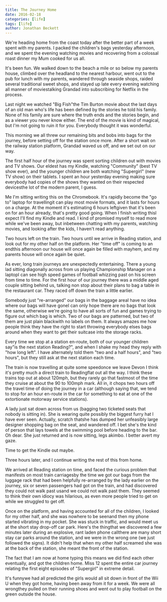 ```yaml
---
title: The Journey Home
date: 2016-02-18
categories: [life]
tags: [life]
author: Jonathan Beckett
---
```


We're heading home from the coast today after the better part of a week spent with my parents. I packed the children's bags yesterday afternoon, and we spent the evening watching movies and recovering from a colossal roast dinner my Mum cooked for us all.

It's been fun. We walked down to the beach a mile or so below my parents house, climbed over the headland to the nearest harbour, went out to the pub for lunch with my parents, wandered through seaside shops, raided several traditional sweet shops, and stayed up late every evening watching all manner of moviestalking Grandad into subscribing for Netflix in the process.

Last night we watched "Big Fish"the Tim Burton movie about the last days of an old man who's life has been defined by the stories he told his family. None of his family are sure where the truth ends and the stories begin, and as a viewer you never know either. The end of the movie is kind of magical, but I'm not going to ruin it for you. Everybody thought it was wonderful.

This morning we all threw our remaining bits and bobs into bags for the journey, before setting off for the station once more. After a short wait on the railway station platform, Grandad waved us off, and we set out on our way.

The first half hour of the journey was spent sorting children out with movies and TV shows. Our eldest has my Kindle, watching "Community" (best TV show ever), and the younger children are both watching "Supergirl" (new TV show) on their tablets. I spent an hour yesterday evening making sure everybody had copies of the shows they wanted on their respected devicesthe lot of the modern parent, I guess.

Me I'm sitting writing this on the Chromebook. It's rapidly become the "go to" laptop for travellingit can play most movie formats, and it lasts for hours on a charge. At the moment it's estimating 6 hours leftgiven that it's been on for an hour already, that's pretty good going. When I finish writing thisI expect I'll find my Kindle and read. I kind of promised myself to read more while we've been away, but inbetween chatting with my parents, watching movies, and looking after the kids, I haven't read anything.

Two hours left on the train. Two hours until we arrive in Reading station, and look out for my other half on the platform. Her "time off" is coming to an endthis afternoon our house will once again be filled with mayhem, and my parents house will once again be quiet.

As ever, long train journeys are unexpectedly entertaining. There a young lad sitting diagonally across from us playing Championship Manager on a laptopI can see high speed games of football whizzing past on his screen from time to time. For the first hour of our journey there was a middle aged couple sitting behind us, talking non stop about their plans to bag a table in the restaurant car. They raced off down the train a little earlier.

Somebody just "re-arranged" our bags in the baggage areaI have no idea where our bags will have goneI can only hope there are no bags that look the same, otherwise we're going to have all sorts of fun and games trying to figure out which bag is which. Two of our bags are patterned, but two of them are just plain blackwith no labels on them. It always amazes me how people think they have the right to start throwing everybody elses bags around when they want to get their suitcase into the storage racks.

Every time we stop at a station en-route, both of our younger children say"is the next station Reading?", and when I shake my head they reply with "how long left". I have alternately told them "two and a half hours", and "two hours", but they still ask at the next station each time.

The train is now travelling at quite some speedonce we leave Devon I think it's pretty much a direct train to Readingflat out all the way. I think these trains top out at about 120mph, but they rarely go that fastmost of the time they cruise at about the 90 to 100mph mark. All in, it chops two hours off the travel time of doing the journey in a car (although saying that, we tend to stop for an hour en-route in the car for something to eat at one of the extortionate motorway service stations).

A lady just sat down across from us (bagging two ticketed seats that nobody is sitting in). She is wearing quite possibly the biggest furry hat I have ever seen. Actually, scratch thatshe has dumped her unfeasibly large designer shopping bag on the seat, and wandered off. I bet she's the kind of person that lays towels at the swimming pool before heading to the bar. Oh dear. She just returned and is now sitting, legs akimbo. I better avert my gaze.

Time to get the Kindle out maybe.

Three hours later, and I continue writing the rest of this from home.

We arrived at Reading station on time, and faced the curious problem that manifests on most train carriagesby the time we got our bags from the luggage rack that had been helpfully re-arranged by the lady earlier on the journey, six or seven passengers had got on the train, and had discovered they could not walk past usand we could not walk past them. They seemed to think their own idiocy was hilarious, as even more people tried to get on while we struggled to get off.

Once on the platform, and having accounted for all of the children, I looked for my other half, and she was nowhere to be seenand then my phone started vibrating in my pocket. She was stuck in traffic, and would meet us at the short stay drop-off car park. Here's the thingthat we discovered a few minutes later during an explosive, rant laden phone callthere are many short stay car parks around the station, and we were in the wrong one (we just followed the signs). It didn't help that when my other half screamed she was at the back of the station, she meant the front of the station.

The fact that I am now at home typing this means we did find each other eventually, and got the children home. Miss 12 spent the entire car journey relating the first eight episodes of "Supergirl" in extreme detail.

It's funnywe had all predicted the girls would all sit down in front of the Wii U when they got home, having been away from it for a week. We were all wrongthey pulled on their running shoes and went out to play football on the green outside the house.
